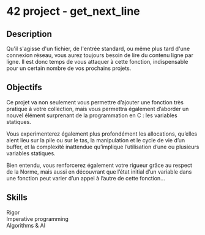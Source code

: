 # 42 project - get_next_line

## Description
Qu'il s'agisse d'un fichier, de l'entrée standard, ou même plus tard d'une connexion réseau, vous aurez toujours besoin de lire du contenu ligne par ligne. Il est donc temps de vous attaquer à cette fonction, indispensable pour un certain nombre de vos prochains projets.

## Objectifs
Ce projet va non seulement vous permettre d’ajouter une fonction très pratique à votre collection, mais vous permettra également d’aborder un nouvel élément surprenant de la programmation en C : les variables statiques.

Vous experimenterez également plus profondément les allocations, qu’elles aient lieu sur la pile ou sur le tas, la manipulation et le cycle de vie d’un buffer, et la complexité inattendue qu’implique l’utilisation d’une ou plusieurs variables statiques.

Bien entendu, vous renforcerez également votre rigueur grâce au respect de la Norme, mais aussi en découvrant que l’état initial d’un variable dans une fonction peut varier d’un appel à l’autre de cette fonction...

## Skills
Rigor  
Imperative programming  
Algorithms & AI  
